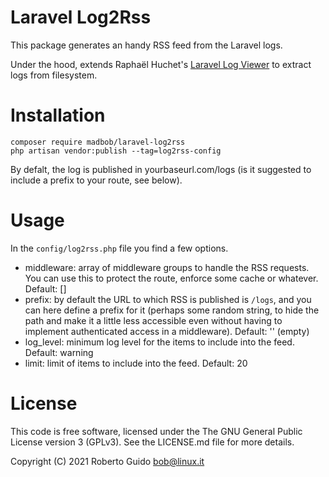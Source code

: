 Laravel Log2Rss
===============

This package generates an handy RSS feed from the Laravel logs.

Under the hood, extends Raphaël Huchet's [Laravel Log Viewer](https://github.com/rap2hpoutre/laravel-log-viewer) to extract logs from filesystem.

# Installation

```
composer require madbob/laravel-log2rss
php artisan vendor:publish --tag=log2rss-config
```

By defalt, the log is published in yourbaseurl.com/logs (is it suggested to include a prefix to your route, see below).

# Usage

In the `config/log2rss.php` file you find a few options.

* middleware: array of middleware groups to handle the RSS requests. You can use this to protect the route, enforce some cache or whatever. Default: []
* prefix: by default the URL to which RSS is published is `/logs`, and you can here define a prefix for it (perhaps some random string, to hide the path and make it a little less accessible even without having to implement authenticated access in a middleware). Default: '' (empty)
* log_level: minimum log level for the items to include into the feed. Default: warning
* limit: limit of items to include into the feed. Default: 20

# License

This code is free software, licensed under the The GNU General Public License version 3 (GPLv3). See the LICENSE.md file for more details.

Copyright (C) 2021 Roberto Guido <bob@linux.it>
